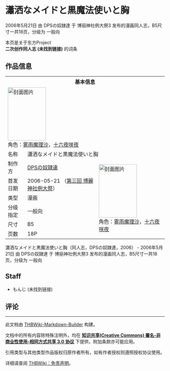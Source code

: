 # 瀟洒なメイドと黒魔法使いと胸

<!-- source html: G:\repos\THBWiki-Markdown-Builder\THBWikiMarkdown\Temp\main\0\06\ns0%3A%E7%80%9F%E6%B4%92%E3%81%AA%E3%83%A1%E3%82%A4%E3%83%89%E3%81%A8%E9%BB%92%E9%AD%94%E6%B3%95%E4%BD%BF%E3%81%84%E3%81%A8%E8%83%B8.html -->

2006年5月21日 由 DPSの奴隷達 于 博丽神社例大祭3 发布的漫画同人志，B5尺寸一共18页，分级为 一般向

本页是关于东方Project  
 **二次创作同人志 (未找到链接)** 的词条
## 作品信息

<table><tbody><tr><th colspan="3">基本信息</th></tr><tr><td class="cover-artwork-mobile" colspan="2"><a href="./文件-瀟洒なメイドと黒魔法使いと胸封面.jpg.md" class="image" title="封面图片"><img alt="封面图片" src="https://upload.thwiki.cc/thumb/2/20/%E7%80%9F%E6%B4%92%E3%81%AA%E3%83%A1%E3%82%A4%E3%83%89%E3%81%A8%E9%BB%92%E9%AD%94%E6%B3%95%E4%BD%BF%E3%81%84%E3%81%A8%E8%83%B8%E5%B0%81%E9%9D%A2.jpg/120px-%E7%80%9F%E6%B4%92%E3%81%AA%E3%83%A1%E3%82%A4%E3%83%89%E3%81%A8%E9%BB%92%E9%AD%94%E6%B3%95%E4%BD%BF%E3%81%84%E3%81%A8%E8%83%B8%E5%B0%81%E9%9D%A2.jpg" decoding="async" loading="lazy" width="120" height="168" srcset="https://upload.thwiki.cc/thumb/2/20/%E7%80%9F%E6%B4%92%E3%81%AA%E3%83%A1%E3%82%A4%E3%83%89%E3%81%A8%E9%BB%92%E9%AD%94%E6%B3%95%E4%BD%BF%E3%81%84%E3%81%A8%E8%83%B8%E5%B0%81%E9%9D%A2.jpg/180px-%E7%80%9F%E6%B4%92%E3%81%AA%E3%83%A1%E3%82%A4%E3%83%89%E3%81%A8%E9%BB%92%E9%AD%94%E6%B3%95%E4%BD%BF%E3%81%84%E3%81%A8%E8%83%B8%E5%B0%81%E9%9D%A2.jpg 1.5x, https://upload.thwiki.cc/thumb/2/20/%E7%80%9F%E6%B4%92%E3%81%AA%E3%83%A1%E3%82%A4%E3%83%89%E3%81%A8%E9%BB%92%E9%AD%94%E6%B3%95%E4%BD%BF%E3%81%84%E3%81%A8%E8%83%B8%E5%B0%81%E9%9D%A2.jpg/241px-%E7%80%9F%E6%B4%92%E3%81%AA%E3%83%A1%E3%82%A4%E3%83%89%E3%81%A8%E9%BB%92%E9%AD%94%E6%B3%95%E4%BD%BF%E3%81%84%E3%81%A8%E8%83%B8%E5%B0%81%E9%9D%A2.jpg 2x" data-file-width="394" data-file-height="550"></a><div class="cover-char">角色：<a href="./雾雨魔理沙.md" title="雾雨魔理沙">雾雨魔理沙</a>，<a href="/%E5%8D%81%E5%85%AD%E5%A4%9C%E5%92%B2%E5%A4%9C" title="十六夜咲夜">十六夜咲夜</a></div></td>
</tr><tr><td class="label">名称</td><td colspan="2"> 瀟洒なメイドと黒魔法使いと胸 </td></tr><tr><td class="label">制作方</td><td><a href="./DPSの奴隷達.md" title="DPSの奴隷達">DPSの奴隷達</a></td><td class="cover-artwork" rowspan="6" style="min-width:168px;"><a href="./文件-瀟洒なメイドと黒魔法使いと胸封面.jpg.md" class="image" title="封面图片"><img alt="封面图片" src="https://upload.thwiki.cc/thumb/2/20/%E7%80%9F%E6%B4%92%E3%81%AA%E3%83%A1%E3%82%A4%E3%83%89%E3%81%A8%E9%BB%92%E9%AD%94%E6%B3%95%E4%BD%BF%E3%81%84%E3%81%A8%E8%83%B8%E5%B0%81%E9%9D%A2.jpg/120px-%E7%80%9F%E6%B4%92%E3%81%AA%E3%83%A1%E3%82%A4%E3%83%89%E3%81%A8%E9%BB%92%E9%AD%94%E6%B3%95%E4%BD%BF%E3%81%84%E3%81%A8%E8%83%B8%E5%B0%81%E9%9D%A2.jpg" decoding="async" loading="lazy" width="120" height="168" srcset="https://upload.thwiki.cc/thumb/2/20/%E7%80%9F%E6%B4%92%E3%81%AA%E3%83%A1%E3%82%A4%E3%83%89%E3%81%A8%E9%BB%92%E9%AD%94%E6%B3%95%E4%BD%BF%E3%81%84%E3%81%A8%E8%83%B8%E5%B0%81%E9%9D%A2.jpg/180px-%E7%80%9F%E6%B4%92%E3%81%AA%E3%83%A1%E3%82%A4%E3%83%89%E3%81%A8%E9%BB%92%E9%AD%94%E6%B3%95%E4%BD%BF%E3%81%84%E3%81%A8%E8%83%B8%E5%B0%81%E9%9D%A2.jpg 1.5x, https://upload.thwiki.cc/thumb/2/20/%E7%80%9F%E6%B4%92%E3%81%AA%E3%83%A1%E3%82%A4%E3%83%89%E3%81%A8%E9%BB%92%E9%AD%94%E6%B3%95%E4%BD%BF%E3%81%84%E3%81%A8%E8%83%B8%E5%B0%81%E9%9D%A2.jpg/241px-%E7%80%9F%E6%B4%92%E3%81%AA%E3%83%A1%E3%82%A4%E3%83%89%E3%81%A8%E9%BB%92%E9%AD%94%E6%B3%95%E4%BD%BF%E3%81%84%E3%81%A8%E8%83%B8%E5%B0%81%E9%9D%A2.jpg 2x" data-file-width="394" data-file-height="550"></a><div class="cover-char">角色：<a href="./雾雨魔理沙.md" title="雾雨魔理沙">雾雨魔理沙</a>，<a href="/%E5%8D%81%E5%85%AD%E5%A4%9C%E5%92%B2%E5%A4%9C" title="十六夜咲夜">十六夜咲夜</a></div></td>
</tr><tr><td class="label">首发日期</td><td>2006-05-21&#160;（<a href="/展会作品列表?e=%E5%8D%9A%E4%B8%BD%E7%A5%9E%E7%A4%BE%E4%BE%8B%E5%A4%A7%E7%A5%AD%233">第三回 博麗神社例大祭</a>）</td></tr><tr><td class="label">类型</td><td>漫画</td></tr><tr><td class="label">分级指定</td><td>一般向</td></tr><tr><td class="label">尺寸</td><td>B5</td></tr><tr><td class="label">页数</td><td>18P</td></tr></tbody></table>

瀟洒なメイドと黒魔法使いと胸（同人志，DPSの奴隷達，2006） - 2006年5月21日 由 DPSの奴隷達 于 博丽神社例大祭3 发布的漫画同人志，B5尺寸一共18页，分级为 一般向
## Staff
- もんじ (未找到链接)

## 评论




---

此文档由 [THBWiki-Markdown-Builder](https://github.com/Delsin-Yu/THBWiki-Markdown-Builder) 构建。

文档中的所有内容除特殊注明外，均在 [**知识共享(Creative Commons) 署名-非商业性使用-相同方式共享 3.0 协议**](https://creativecommons.org/licenses/by-sa/3.0/deed.zh-hans) 下提供，附加条款亦可能应用。

引用类型与其他类型作品版权归原作者所有，如有作者授权则遵照授权协议使用。

详细请查阅 [THBWiki：免责声明](https://thbwiki.cc/THBWiki:%E5%85%8D%E8%B4%A3%E5%A3%B0%E6%98%8E)。

